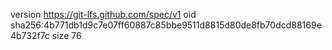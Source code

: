 version https://git-lfs.github.com/spec/v1
oid sha256:4b771db1d9c7e07ff60887c85bbe9511d8815d80de8fb70dcd88169e4b732f7c
size 76
